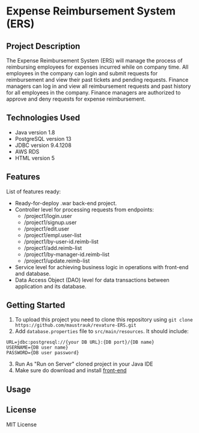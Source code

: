 # Expense Reimbursement System (ERS) 

## Project Description
The Expense Reimbursement System (ERS) will manage the process of reimbursing employees for expenses incurred while on company time. All employees in the company can login and submit requests for reimbursement and view their past tickets and pending requests. Finance managers can log in and view all reimbursement requests and past history for all employees in the company. Finance managers are authorized to approve and deny requests for expense reimbursement.

## Technologies Used
* Java version 1.8
* PostgreSQL version 13
* JDBC version 9.4.1208
* AWS RDS
* HTML version 5

## Features
List of features ready:
* Ready-for-deploy .war back-end project.
* Controller level for processing requests from endpoints: 
  * /project1/login.user
  * /project1/signup.user
  * /project1/edit.user
  * /project1/empl.user-list
  * /project1/by-user-id.reimb-list
  * /project1/add.reimb-list
  * /project1/by-manager-id.reimb-list
  * /project1/update.reimb-list
* Service level for achieving business logic in operations with front-end and database.
* Data Access Object (DAO) level for data transactions between application and its database.

## Getting Started
1. To upload this project you need to clone this repository using `git clone https://github.com/maustrauk/revature-ERS.git`
2. Add `database.properties` file to `src/main/resources`. It should include:

```
URL=jdbc:postgresql://{your DB URL}:{DB port}/{DB name}
USERNAME={DB user name}
PASSWORD={DB user password}
```

3. Run As "Run on Server" cloned project in your Java IDE
4. Make sure do download and install [front-end](https://github.com/maustrauk/revature-project-ERS-fe)


## Usage


## License
MIT License


